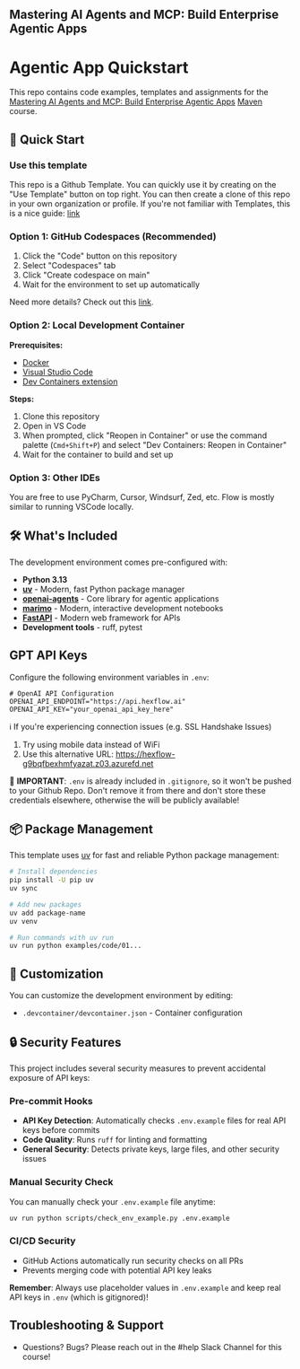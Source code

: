 ## Mastering AI Agents and MCP: Build Enterprise Agentic Apps
# Agentic App Quickstart

This repo contains code examples, templates and assignments for the [Mastering AI Agents and MCP: Build Enterprise Agentic Apps](https://maven.com/rafael-pierre/building-agentic-ai-apps-with-mcp) [Maven](https://www.maven.com) course.

## 🚀 Quick Start

### Use this template

This repo is a Github Template. You can quickly use it by creating on the "Use Template" button on top right. You can then create a clone of this repo in your own organization or profile. If you're not familiar with Templates, this is a nice guide: [link](https://dev.to/jajera/how-to-create-and-use-a-github-repository-template-2g7l)

### Option 1: GitHub Codespaces (Recommended)

1. Click the "Code" button on this repository
2. Select "Codespaces" tab
3. Click "Create codespace on main"
4. Wait for the environment to set up automatically

Need more details? Check out this [link](https://docs.github.com/en/enterprise-cloud@latest/codespaces/developing-in-a-codespace/creating-a-codespace-from-a-template).

### Option 2: Local Development Container

**Prerequisites:**
- [Docker](https://docs.docker.com/get-docker/)
- [Visual Studio Code](https://code.visualstudio.com/)
- [Dev Containers extension](https://marketplace.visualstudio.com/items?itemName=ms-vscode-remote.remote-containers)

**Steps:**
1. Clone this repository
2. Open in VS Code
3. When prompted, click "Reopen in Container" or use the command palette (`Cmd+Shift+P`) and select "Dev Containers: Reopen in Container"
4. Wait for the container to build and set up

### Option 3: Other IDEs

You are free to use PyCharm, Cursor, Windsurf, Zed, etc. Flow is mostly similar to running VSCode locally.

## 🛠️ What's Included

The development environment comes pre-configured with:

- **Python 3.13**
- **[uv](https://github.com/astral-sh/uv)** - Modern, fast Python package manager
- **[openai-agents](https://openai.github.io/openai-agents-python/)** - Core library for agentic applications
- **[marimo](https://marimo.io/)** - Modern, interactive development notebooks
- **[FastAPI](https://fastapi.tiangolo.com/)** - Modern web framework for APIs
- **Development tools** - ruff, pytest

## GPT API Keys

Configure the following environment variables in `.env`:

```
# OpenAI API Configuration
OPENAI_API_ENDPOINT="https://api.hexflow.ai"
OPENAI_API_KEY="your_openai_api_key_here"
```

ℹ️ If you're experiencing connection issues (e.g. SSL Handshake Issues)
1. Try using mobile data instead of WiFi
2. Use this alternative URL: https://hexflow-g9bqfbexhmfyazat.z03.azurefd.net

🔴 **IMPORTANT**: `.env` is already included in `.gitignore`, so it won't be pushed to your Github Repo. Don't remove it from there and don't store these credentials elsewhere, otherwise the will be publicly available!

## 📦 Package Management

This template uses [uv](https://github.com/astral-sh/uv) for fast and reliable Python package management:

```bash
# Install dependencies
pip install -U pip uv
uv sync

# Add new packages
uv add package-name
uv venv

# Run commands with uv run
uv run python examples/code/01...
```

## 🔧 Customization

You can customize the development environment by editing:
- `.devcontainer/devcontainer.json` - Container configuration

## 🔒 Security Features

This project includes several security measures to prevent accidental exposure of API keys:

### Pre-commit Hooks
- **API Key Detection**: Automatically checks `.env.example` files for real API keys before commits
- **Code Quality**: Runs `ruff` for linting and formatting
- **General Security**: Detects private keys, large files, and other security issues

### Manual Security Check
You can manually check your `.env.example` file anytime:
```bash
uv run python scripts/check_env_example.py .env.example
```

### CI/CD Security
- GitHub Actions automatically run security checks on all PRs
- Prevents merging code with potential API key leaks

**Remember**: Always use placeholder values in `.env.example` and keep real API keys in `.env` (which is gitignored)!


## Troubleshooting & Support

- Questions? Bugs? Please reach out in the #help Slack Channel for this course!
